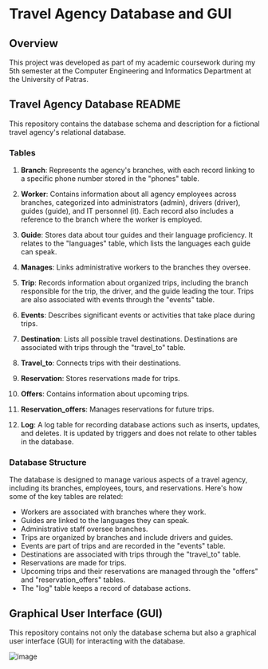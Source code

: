 # Travel Agency Database and GUI

## Overview

This project was developed as part of my academic coursework during my 5th semester at the Computer Engineering and Informatics Department at the University of Patras.

## Travel Agency Database README

This repository contains the database schema and description for a fictional travel agency's relational database.

### Tables

1. **Branch**: Represents the agency's branches, with each record linking to a specific phone number stored in the "phones" table.

2. **Worker**: Contains information about all agency employees across branches, categorized into administrators (admin), drivers (driver), guides (guide), and IT personnel (it). Each record also includes a reference to the branch where the worker is employed.

3. **Guide**: Stores data about tour guides and their language proficiency. It relates to the "languages" table, which lists the languages each guide can speak.

4. **Manages**: Links administrative workers to the branches they oversee.

5. **Trip**: Records information about organized trips, including the branch responsible for the trip, the driver, and the guide leading the tour. Trips are also associated with events through the "events" table.

6. **Events**: Describes significant events or activities that take place during trips.

7. **Destination**: Lists all possible travel destinations. Destinations are associated with trips through the "travel_to" table.

8. **Travel_to**: Connects trips with their destinations.

9. **Reservation**: Stores reservations made for trips.

10. **Offers**: Contains information about upcoming trips.

11. **Reservation_offers**: Manages reservations for future trips.

12. **Log**: A log table for recording database actions such as inserts, updates, and deletes. It is updated by triggers and does not relate to other tables in the database.

### Database Structure

The database is designed to manage various aspects of a travel agency, including its branches, employees, tours, and reservations. Here's how some of the key tables are related:

- Workers are associated with branches where they work.
- Guides are linked to the languages they can speak.
- Administrative staff oversee branches.
- Trips are organized by branches and include drivers and guides.
- Events are part of trips and are recorded in the "events" table.
- Destinations are associated with trips through the "travel_to" table.
- Reservations are made for trips.
- Upcoming trips and their reservations are managed through the "offers" and "reservation_offers" tables.
- The "log" table keeps a record of database actions.

## Graphical User Interface (GUI)

This repository contains not only the database schema but also a graphical user interface (GUI) for interacting with the database.

![image](https://github.com/christinasamara/travel-agency-database-gui/assets/85516294/ec886dea-56d0-449e-a51e-e92dadbe79f8)

